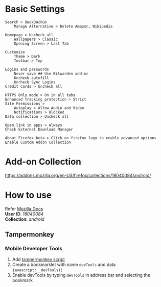 # Basic Settings
```
Search > DuckDuckGo
    Manage Alternative > Delete Amazon, Wikipedia

Homepage > Uncheck all
    Wallpapers > Classic
    Opening Screen > Last Tab

Customize
    Theme > Dark
    Toolbar > Top

Logins and passwords
    Never save ## Use Bitwarden add-on
    Uncheck autofill
    Uncheck Sync Logins
Credit Cards > Uncheck all

HTTPS Only mode > On in all tabs
Enhanced Tracking protection > Strict
Site Permissions > 
    Autoplay > Allow Audio and Video
    Notifications > Blocked
Data collection > Uncheck all

Open link in apps > Always
Check External Download Manager

About Firefox beta > Click on firefox logo to enable advanced options
Enable Custom Addon Collection
```

# Add-on Collection
https://addons.mozilla.org/en-US/firefox/collections/18040084/android/  

# How to use
Refer [Mozilla Docs](https://support.mozilla.org/en-US/kb/extended-add-support)  
**User ID**: _18040084_  
**Collection**: _android_  

## Tampermonkey

### Mobile Developer Tools
1. Add [tampermonkey script](https://cdn.jsdelivr.net/gh/dhananjaipai/firefox-addons/devtools.user.js)
2. Create a bookmarklet with name `devTools` and data `javascript:__devTools()`
3. Enable devTools by typing `devTools` in address bar and selecting the bookmark

